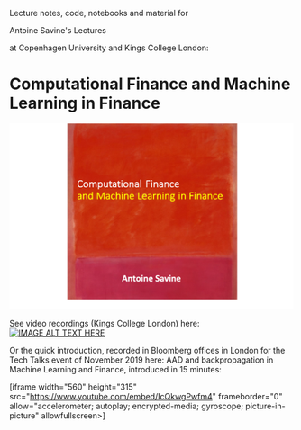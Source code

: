 Lecture notes, code, notebooks and material for

Antoine Savine's Lectures 

at Copenhagen University and Kings College London:

# Computational Finance and Machine Learning in Finance

![Screenshot](CompFinTitle.png)

See video recordings (Kings College London) here: [![IMAGE ALT TEXT HERE](https://i.ytimg.com/vi/YGwKxms-bfU/hqdefault.jpg?sqp=-oaymwEXCNACELwBSFryq4qpAwkIARUAAIhCGAE=&rs=AOn4CLARODj7GGqqcyLcKzAtlAL3ZuRlBg)](https://www.youtube.com/playlist?list=PLBYkl4gMb_IVIxTpbqae80e08kX-Ajy2P)

Or the quick introduction, recorded in Bloomberg offices in London for the Tech Talks event of November 2019 here: AAD and backpropagation in Machine Learning and Finance, introduced in 15 minutes:

[iframe width="560" height="315" src="https://www.youtube.com/embed/IcQkwgPwfm4" frameborder="0" allow="accelerometer; autoplay; encrypted-media; gyroscope; picture-in-picture" allowfullscreen></iframe>]
